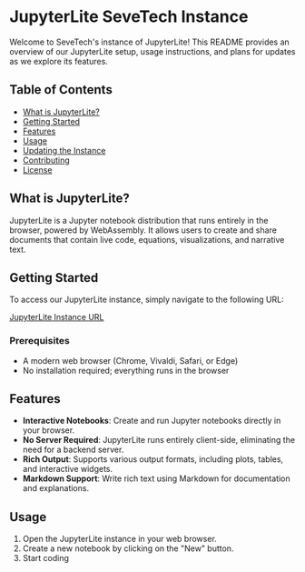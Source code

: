 
# JupyterLite SeveTech Instance

Welcome to SeveTech's  instance of JupyterLite! This README provides an overview of our JupyterLite setup, usage instructions, and plans for updates as we explore its features.

## Table of Contents

- [What is JupyterLite?](#what-is-jupyterlite)
- [Getting Started](#getting-started)
- [Features](#features)
- [Usage](#usage)
- [Updating the Instance](#updating-the-instance)
- [Contributing](#contributing)
- [License](#license)

## What is JupyterLite?

JupyterLite is a Jupyter notebook distribution that runs entirely in the browser, powered by WebAssembly. It allows users to create and share documents that contain live code, equations, visualizations, and narrative text.

## Getting Started

To access our JupyterLite instance, simply navigate to the following URL:

[JupyterLite Instance URL](https://tessarinseve.pythonanywhere.com/jupyterlite)

### Prerequisites

- A modern web browser (Chrome, Vivaldi, Safari, or Edge)
- No installation required; everything runs in the browser

## Features

- **Interactive Notebooks**: Create and run Jupyter notebooks directly in your browser.
- **No Server Required**: JupyterLite runs entirely client-side, eliminating the need for a backend server.
- **Rich Output**: Supports various output formats, including plots, tables, and interactive widgets.
- **Markdown Support**: Write rich text using Markdown for documentation and explanations.

## Usage

1. Open the JupyterLite instance in your web browser.
2. Create a new notebook by clicking on the "New" button.
3. Start coding
